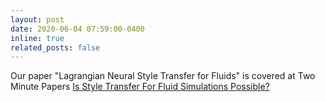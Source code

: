 ```yaml
---
layout: post
date: 2020-06-04 07:59:00-0400
inline: true
related_posts: false
---
```

Our paper "Lagrangian Neural Style Transfer for Fluids" is covered at Two Minute Papers [Is Style Transfer For Fluid Simulations Possible?](https://www.youtube.com/watch?v=b8sCSumMUvM)